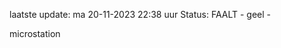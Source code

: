 laatste update: 
ma 20-11-2023 22:38   uur 
Status: FAALT - geel - 
<div class="service Y">microstation</div>